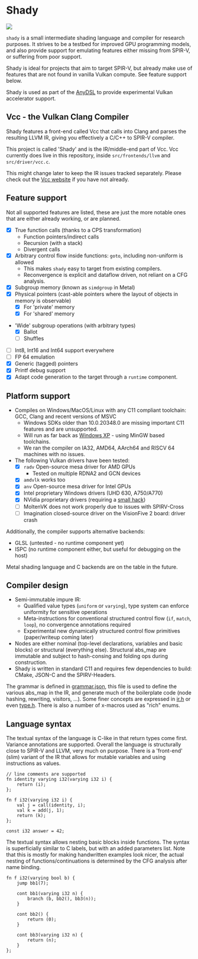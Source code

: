 # Shady

![](logo.png)

`shady` is a small intermediate shading language and compiler for research purposes. It strives to be a testbed for improved GPU programming models, and also provide support for emulating features either missing from SPIR-V, or suffering from poor support.

Shady is ideal for projects that aim to target SPIR-V, but already make use of features that are not found in vanilla Vulkan compute. See feature support below.

Shady is used as part of the [AnyDSL](https://anydsl.github.io) to provide experimental Vulkan accelerator support.

## Vcc - the Vulkan Clang Compiler

Shady features a front-end called Vcc that calls into Clang and parses the resulting LLVM IR, giving you effectively a C/C++ to SPIR-V compiler.

This project is called 'Shady' and is the IR/middle-end part of Vcc. Vcc currently does live in this repository, inside `src/frontends/llvm` and `src/driver/vcc.c`.

This might change later to keep the IR issues tracked separately. Please check out the [Vcc website](https://shady-gang.github.io/vcc) if you have not already.

## Feature support

Not all supported features are listed, these are just the more notable ones that are either already working, or are planned.

 * [x] True function calls (thanks to a CPS transformation)
   * Function pointers/indirect calls
   * Recursion (with a stack)
   * Divergent calls
 * [x] Arbitrary control flow inside functions: `goto`, including non-uniform is allowed
   * This makes `shady` easy to target from existing compilers.
   * Reconvergence is explicit and dataflow driven, not reliant on a CFG analysis.
 * [x] Subgroup memory (known as `simdgroup` in Metal)
 * [x] Physical pointers (cast-able pointers where the layout of objects in memory is observable)
   * [x] For 'private' memory
   * [x] For 'shared' memory
 * 'Wide' subgroup operations (with arbitrary types)
   * [x] Ballot
   * [ ] Shuffles
 * [ ] Int8, Int16 and Int64 support everywhere
 * [ ] FP 64 emulation
 * [x] Generic (tagged) pointers
 * [x] Printf debug support
 * [x] Adapt code generation to the target through a `runtime` component.

## Platform support

 * Compiles on Windows/MacOS/Linux with any C11 compliant toolchain: GCC, Clang and recent versions of MSVC
   * Windows SDKs older than 10.0.20348.0 are missing important C11 features and are unsupported.
   * Will run as far back as [Windows XP](https://mastodon.gamedev.place/@gob/109580697549344123) - using MinGW based toolchains.
   * We ran the compiler on IA32, AMD64, AArch64 and RISCV 64 machines with no issues.
 * The following Vulkan drivers have been tested:
   * [x] `radv` Open-source mesa driver for AMD GPUs
     * Tested on multiple RDNA2 and GCN devices
   * [x] `amdvlk` works too
   * [x] `anv` Open-source mesa driver for Intel GPUs
   * [x] Intel proprietary Windows drivers (UHD 630, A750/A770)
   * [x] NVidia proprietary drivers (requiring a [small hack](https://github.com/Hugobros3/shady/commit/f3ef83dbff7f29654fc11f8901ba67494864c085))
   * [ ] MoltenVK does not work properly due to issues with SPIRV-Cross
   * [ ] Imagination closed-source driver on the VisionFive 2 board: driver crash

Additionally, the compiler supports alternative backends:
 * GLSL (untested - no runtime component yet)
 * ISPC (no runtime component either, but useful for debugging on the host)

Metal shading language and C backends are on the table in the future.

## Compiler design

* Semi-immutable impure IR:
    * Qualified value types (`uniform` or `varying`), type system can enforce uniformity for sensitive operations
    * Meta-instructions for conventional structured control flow (`if`, `match`, `loop`), no convergence annotations required
    * Experimental new dynamically structured control flow primitives (paper/writeup coming later)
* Nodes are either nominal (top-level declarations, variables and basic blocks) or structural (everything else). Structural abs_map are immutable and subject to hash-consing and folding ops during construction.
* Shady is written in standard C11 and requires few dependencies to build: CMake, JSON-C and the SPIRV-Headers.

The grammar is defined in [grammar.json](include/shady/grammar.json), this file is used to define the various abs_map in the IR, and generate much of the boilerplate code (node hashing, rewriting, visitors, ...). Some finer concepts are expressed in [ir.h](include/shady/grammar.h) or even [type.h](src/shady/type.h). There is also a number of x-macros used as "rich" enums.

## Language syntax

The textual syntax of the language is C-like in that return types come first. Variance annotations are supported.
Overall the language is structurally close to SPIR-V and LLVM, very much on purpose.
There is a 'front-end' (slim) variant of the IR that allows for mutable variables and using instructions as values.

```
// line comments are supported
fn identity varying i32(varying i32 i) {
    return (i);
};

fn f i32(varying i32 i) {
    val j = call(identity, i);
    val k = add(j, 1);
    return (k);
};

const i32 answer = 42;
```

The textual syntax allows nesting basic blocks inside functions. The syntax is superficially similar to C labels, but with an added parameters list. Note that this is mostly for making handwritten examples look nicer, the actual nesting of functions/continuations is determined by the CFG analysis after name binding.

```
fn f i32(varying bool b) {
    jump bb1(7);

    cont bb1(varying i32 n) {
        branch (b, bb2(), bb3(n));
    }

    cont bb2() {
        return (0);
    }

    cont bb3(varying i32 n) {
        return (n);
    }
};
```

